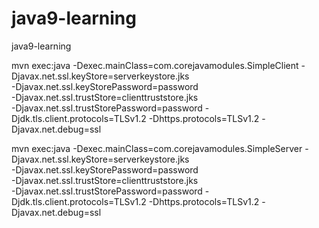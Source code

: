 # java9-learning
java9-learning



mvn exec:java -Dexec.mainClass=com.corejavamodules.SimpleClient -Djavax.net.ssl.keyStore=serverkeystore.jks \
    -Djavax.net.ssl.keyStorePassword=password \
    -Djavax.net.ssl.trustStore=clienttruststore.jks \
    -Djavax.net.ssl.trustStorePassword=password -Djdk.tls.client.protocols=TLSv1.2 -Dhttps.protocols=TLSv1.2 -Djavax.net.debug=ssl

mvn exec:java -Dexec.mainClass=com.corejavamodules.SimpleServer -Djavax.net.ssl.keyStore=serverkeystore.jks \
    -Djavax.net.ssl.keyStorePassword=password \
    -Djavax.net.ssl.trustStore=clienttruststore.jks \
    -Djavax.net.ssl.trustStorePassword=password -Djdk.tls.client.protocols=TLSv1.2 -Dhttps.protocols=TLSv1.2 -Djavax.net.debug=ssl